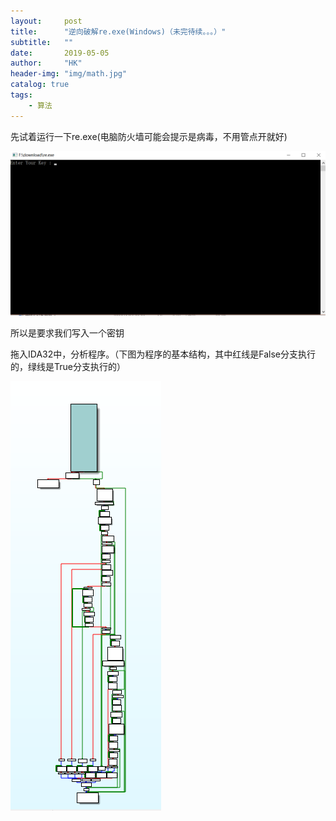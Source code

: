 ```yaml
---
layout:     post
title:      "逆向破解re.exe(Windows)（未完待续。。。）"
subtitle:   ""
date:       2019-05-05
author:     "HK"
header-img: "img/math.jpg"
catalog: true
tags:
    - 算法
---
```


先试着运行一下re.exe(电脑防火墙可能会提示是病毒，不用管点开就好)

![img](https://github.com/Hkaren78/Hkaren78.github.io/raw/master/img/in-post/reexe/run.png)

所以是要求我们写入一个密钥

拖入IDA32中，分析程序。（下图为程序的基本结构，其中红线是False分支执行的，绿线是True分支执行的）

![img](https://github.com/Hkaren78/Hkaren78.github.io/raw/master/img/in-post/reexe/structure.png)

